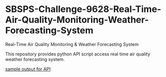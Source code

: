 # SBSPS-Challenge-9628-Real-Time-Air-Quality-Monitoring-Weather-Forecasting-System
Real-Time Air Quality Monitoring &amp; Weather Forecasting System

This repository provides python API script access real time air quality weather forecasting system.

[sample output for API](Air%20Quality%20Monitoring%20System%20Project%20Output%20Screen%20Shot%20.jpeg)

